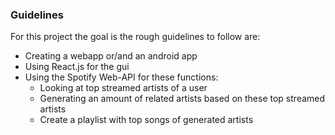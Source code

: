 ### Guidelines
For this project the goal is the rough guidelines to follow are:
* Creating a webapp or/and an android app
* Using React.js for the gui
* Using the Spotify Web-API for these functions:
  - Looking at top streamed artists of a user
  - Generating an amount of related artists based on these top streamed artists
  - Create a playlist with top songs of generated artists
